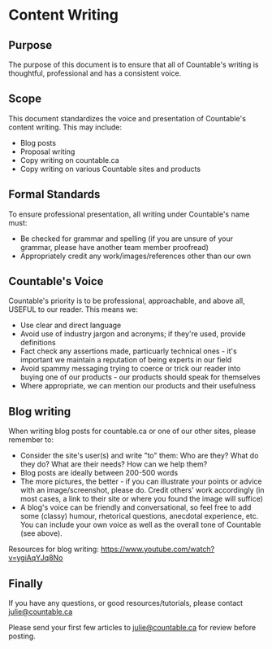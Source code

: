 # Content Writing

## Purpose

The purpose of this document is to ensure that all of Countable's writing is thoughtful, professional and has a consistent voice.

## Scope

This document standardizes the voice and presentation of Countable's content writing. This may include:
* Blog posts
* Proposal writing
* Copy writing on countable.ca
* Copy writing on various Countable sites and products 

## Formal Standards

To ensure professional presentation, all writing under Countable's name must:
* Be checked for grammar and spelling (if you are unsure of your grammar, please have another team member proofread) 
* Appropriately credit any work/images/references other than our own

## Countable's Voice

Countable's priority is to be professional, approachable, and above all, USEFUL to our reader. This means we:
* Use clear and direct language
* Avoid use of industry jargon and acronyms; if they're used, provide definitions
* Fact check any assertions made, particuarly technical ones - it's important we maintain a reputation of being experts in our field
* Avoid spammy messaging trying to coerce or trick our reader into buying one of our products - our products should speak for themselves 
* Where appropriate, we can mention our products and their usefulness

## Blog writing

When writing blog posts for countable.ca or one of our other sites, please remember to:
* Consider the site's user(s) and write "to" them:  Who are they?  What do they do?  What are their needs?  How can we help them?
* Blog posts are ideally between 200-500 words
* The more pictures, the better - if you can illustrate your points or advice with an image/screenshot, please do.  Credit others' work accordingly (in most cases, a link to their site or where you found the image will suffice)
* A blog's voice can be friendly and conversational, so feel free to add some (classy) humour, rhetorical questions, anecdotal experience, etc.  You can include your own voice as well as the overall tone of Countable (see above).

Resources for blog writing:
https://www.youtube.com/watch?v=ygiAqYJq8No

## Finally

If you have any questions, or good resources/tutorials, please contact julie@countable.ca

Please send your first few articles to julie@countable.ca for review before posting.


